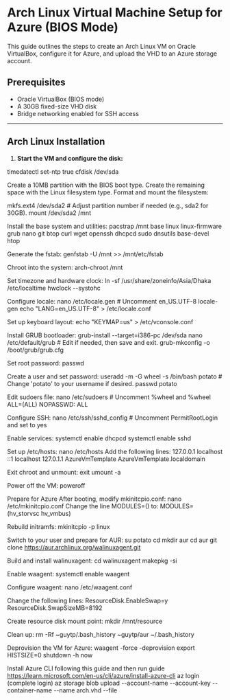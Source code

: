 # Arch Linux Virtual Machine Setup for Azure (BIOS Mode)

This guide outlines the steps to create an Arch Linux VM on Oracle VirtualBox, configure it for Azure, and upload the VHD to an Azure storage account.

## Prerequisites

- Oracle VirtualBox (BIOS mode)
- A 30GB fixed-size VHD disk
- Bridge networking enabled for SSH access

---

## Arch Linux Installation

1. **Start the VM and configure the disk:**

timedatectl set-ntp true
cfdisk /dev/sda

Create a 10MB partition with the BIOS boot type.
Create the remaining space with the Linux filesystem type.
Format and mount the filesystem:

mkfs.ext4 /dev/sda2   # Adjust partition number if needed (e.g., sda2 for 30GB).
mount /dev/sda2 /mnt

Install the base system and utilities:
pacstrap /mnt base linux linux-firmware grub nano git btop curl wget openssh dhcpcd sudo dnsutils base-devel htop

Generate the fstab:
genfstab -U /mnt >> /mnt/etc/fstab

Chroot into the system:
arch-chroot /mnt

Set timezone and hardware clock:
ln -sf /usr/share/zoneinfo/Asia/Dhaka /etc/localtime
hwclock --systohc

Configure locale:
nano /etc/locale.gen  # Uncomment en_US.UTF-8
locale-gen
echo "LANG=en_US.UTF-8" > /etc/locale.conf

Set up keyboard layout:
echo "KEYMAP=us" > /etc/vconsole.conf

Install GRUB bootloader:
grub-install --target=i386-pc /dev/sda
nano /etc/default/grub  # Edit if needed, then save and exit.
grub-mkconfig -o /boot/grub/grub.cfg

Set root password:
passwd

Create a user and set password:
useradd -m -G wheel -s /bin/bash potato  # Change 'potato' to your username if desired.
passwd potato

Edit sudoers file:
nano /etc/sudoers  # Uncomment %wheel and %wheel ALL=(ALL) NOPASSWD: ALL

Configure SSH:
nano /etc/ssh/sshd_config  # Uncomment PermitRootLogin and set to yes

Enable services:
systemctl enable dhcpcd
systemctl enable sshd

Set up /etc/hosts:
nano /etc/hosts
Add the following lines:
127.0.0.1    localhost
::1          localhost
127.0.1.1    AzureVmTemplate AzureVmTemplate.localdomain

Exit chroot and unmount:
exit
umount -a

Power off the VM:
poweroff

Prepare for Azure
After booting, modify mkinitcpio.conf:
nano /etc/mkinitcpio.conf
Change the line MODULES=() to:
MODULES=(hv_storvsc hv_vmbus)

Rebuild initramfs:
mkinitcpio -p linux

Switch to your user and prepare for AUR:
su potato
cd
mkdir aur
cd aur
git clone https://aur.archlinux.org/walinuxagent.git

Build and install walinuxagent:
cd walinuxagent
makepkg -si

Enable waagent:
systemctl enable waagent

Configure waagent:
nano /etc/waagent.conf

Change the following lines:
ResourceDisk.EnableSwap=y
ResourceDisk.SwapSizeMB=8192

Create resource disk mount point:
mkdir /mnt/resource

Clean up:
rm -Rf ~guytp/.bash_history ~guytp/aur ~/.bash_history

Deprovision the VM for Azure:
waagent -force -deprovision
export HISTSIZE=0
shutdown -h now

Install Azure CLI following this guide and then run
guide https://learn.microsoft.com/en-us/cli/azure/install-azure-cli
az login (complete login)
az storage blob upload --account-name <storage account name> --account-key <access key from azure container> --container-name <name of the container insite storage account>  --name arch.vhd --file <vhd location>
